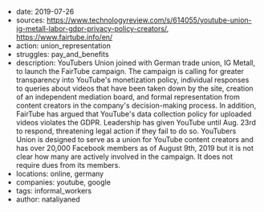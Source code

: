 - date: 2019-07-26
- sources: https://www.technologyreview.com/s/614055/youtube-union-ig-metall-labor-gdpr-privacy-policy-creators/, https://www.fairtube.info/en/
- action: union_representation
- struggles: pay_and_benefits
- description: YouTubers Union joined with German trade union, IG Metall, to launch the FairTube campaign. The campaign is calling for greater transparency into YouTube's monetization policy, individual responses to queries about videos that have been taken down by the site, creation of an independent mediation board, and formal representation from content creators in the company's decision-making process. In addition, FairTube has argued that YouTube's data collection policy for uploaded videos violates the GDPR. Leadership has given YouTube until Aug. 23rd to respond, threatening legal action if they fail to do so. YouTubers Union is designed to serve as a union for YouTube content creators and has over 20,000 Facebook members as of August 9th, 2019 but it is not clear how many are actively involved in the campaign. It does not require dues from its members.
- locations: online, germany
- companies: youtube, google
- tags: informal_workers
- author: nataliyaned
